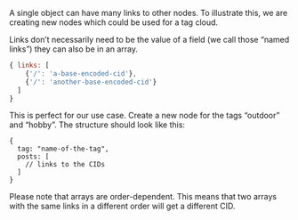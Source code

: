 A single object can have many links to other nodes. To illustrate this, we are creating new nodes which could be used for a tag cloud.

Links don’t necessarily need to be the value of a field (we call those “named links”) they can also be in an array.

```javascript
{ links: [
    {'/': 'a-base-encoded-cid'},
    {'/': 'another-base-encoded-cid'}
  ]
}
```

This is perfect for our use case. Create a new node for the tags “outdoor” and “hobby”. The structure should look like this:

```javavscript
{
  tag: "name-of-the-tag",
  posts: [
    // links to the CIDs
  ]
}
```

Please note that arrays are order-dependent. This means that two arrays with the same links in a different order will get a different CID.
